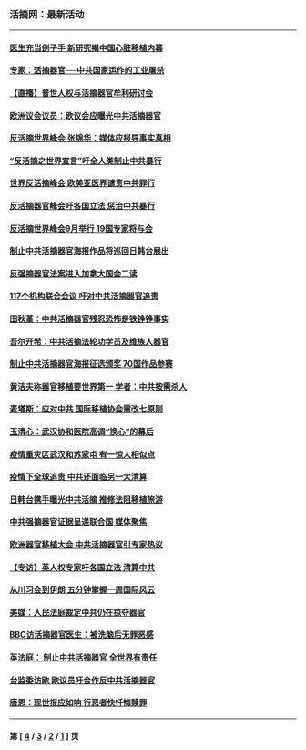 ### 活摘网：最新活动
---
#### [医生充当刽子手 新研究揭中国心脏移植内幕](../../pages/nf5883/n13772291.md?10180430) 
#### [专家：活摘器官──中共国家运作的工业屠杀](../../pages/nf5883/n13761178.md?10180430) 
#### [【直播】普世人权与活摘器官牟利研讨会](../../pages/nf5883/n13425146.md?10180430) 
#### [欧洲议会议员：欧议会应曝光中共活摘器官](../../pages/nf5883/n13336571.md?10180430) 
#### [反活摘世界峰会 张锦华：媒体应报导事实真相](../../pages/nf5883/n13278502.md?10180430) 
#### [“反活摘之世界宣言”吁全人类制止中共暴行](../../pages/nf5883/n13259730.md?10180430) 
#### [世界反活摘峰会 欧美亚医界谴责中共罪行](../../pages/nf5883/n13253550.md?10180430) 
#### [反活摘器官峰会吁各国立法 惩治中共暴行](../../pages/nf5883/n13245052.md?10180430) 
#### [反活摘世界峰会9月举行 19国专家将与会](../../pages/nf5883/n13201492.md?10180430) 
#### [制止中共活摘器官海报作品将巡回日韩台展出](../../pages/nf5883/n13177791.md?10180430) 
#### [反强摘器官法案进入加拿大国会二读](../../pages/nf5883/n13033450.md?10180430) 
#### [117个机构联合会议 吁对中共活摘器官追责](../../pages/nf5883/n12775087.md?10180430) 
#### [田秋堇：中共活摘器官残忍恐怖是铁铮铮事实](../../pages/nf5883/n12702148.md?10180430) 
#### [吾尔开希：中共活摘法轮功学员及维族人器官](../../pages/nf5883/n12693197.md?10180430) 
#### [制止中共活摘器官海报征选颁奖 70国作品参赛](../../pages/nf5883/n12692050.md?10180430) 
#### [黄洁夫称器官移植要世界第一 学者：中共按需杀人](../../pages/nf5883/n12572329.md?10180430) 
#### [麦塔斯：应对中共 国际移植协会需改七原则](../../pages/nf5883/n12514711.md?10180430) 
#### [玉清心：武汉协和医院高调“换心”的幕后](../../pages/nf5883/n12298730.md?10180430) 
#### [疫情重灾区武汉和苏家屯 有一惊人相似点](../../pages/nf5883/n12150824.md?10180430) 
#### [疫情下全球追责 中共还面临另一大清算](../../pages/nf5883/n12070397.md?10180430) 
#### [日韩台携手曝光中共活摘 推修法阻移植旅游](../../pages/nf5883/n11712046.md?10180430) 
#### [中共强摘器官证据呈递联合国 媒体聚焦](../../pages/nf5883/n11546426.md?10180430) 
#### [欧洲器官移植大会 中共活摘器官引专家热议](../../pages/nf5883/n11539095.md?10180430) 
#### [【专访】英人权专家吁各国立法 清算中共](../../pages/nf5883/n11367315.md?10180430) 
#### [从川习会到伊朗 五分钟掌握一周国际风云](../../pages/nf5883/n11338520.md?10180430) 
#### [美媒：人民法庭裁定中共仍在掠夺器官](../../pages/nf5883/n11334897.md?10180430) 
#### [BBC访活摘器官医生：被洗脑后无罪恶感](../../pages/nf5883/n11335935.md?10180430) 
#### [英法庭： 制止中共活摘器官 全世界有责任](../../pages/nf5883/n11330691.md?10180430) 
#### [台监委访欧 欧议员吁合作反中共活摘器官](../../pages/nf5883/n11109190.md?10180430) 
#### [唐恩：现世报应如响 行恶者快忏悔赎罪](../../pages/nf5883/n11104016.md?10180430) 

---
#### 第 [ [4](./4.md?10180430) / [3](./3.md?10180430) / [2](./2.md?10180430) / [1](./1.md?10180430) ] 页
